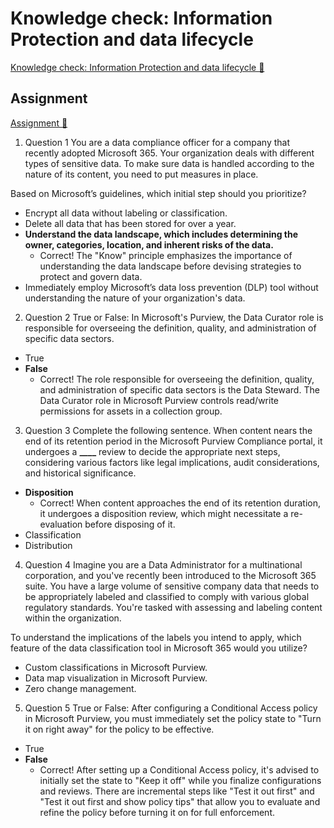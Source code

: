 # Knowledge check: Information Protection and data lifecycle

[Knowledge check: Information Protection and data lifecycle 🔗](https://www.coursera.org/learn/cybersecurity-management-and-compliance/assignment-submission/hqNue/knowledge-check-information-protection-and-data-lifecycle)

## Assignment

[Assignment 🔗](https://www.coursera.org/learn/cybersecurity-management-and-compliance/assignment-submission/hqNue/knowledge-check-information-protection-and-data-lifecycle/attempt)

1.  Question 1
    You are a data compliance officer for a company that recently adopted Microsoft 365. Your organization deals with different types of sensitive data. To make sure data is handled according to the nature of its content, you need to put measures in place.

Based on Microsoft’s guidelines, which initial step should you prioritize?

- Encrypt all data without labeling or classification.
- Delete all data that has been stored for over a year.
- **Understand the data landscape, which includes determining the owner, categories, location, and inherent risks of the data.**
  - Correct! The "Know" principle emphasizes the importance of understanding the data landscape before devising strategies to protect and govern data.
- Immediately employ Microsoft’s data loss prevention (DLP) tool without understanding the nature of your organization's data.

2. Question 2
   True or False: In Microsoft's Purview, the Data Curator role is responsible for overseeing the definition, quality, and administration of specific data sectors.

- True
- **False**
  - Correct! The role responsible for overseeing the definition, quality, and administration of specific data sectors is the Data Steward. The Data Curator role in Microsoft Purview controls read/write permissions for assets in a collection group.

3. Question 3
   Complete the following sentence. When content nears the end of its retention period in the Microsoft Purview Compliance portal, it undergoes a **\_\_\_\_** review to decide the appropriate next steps, considering various factors like legal implications, audit considerations, and historical significance.

- **Disposition**
  - Correct! When content approaches the end of its retention duration, it undergoes a disposition review, which might necessitate a re-evaluation before disposing of it.
- Classification
- Distribution

4. Question 4
   Imagine you are a Data Administrator for a multinational corporation, and you've recently been introduced to the Microsoft 365 suite. You have a large volume of sensitive company data that needs to be appropriately labeled and classified to comply with various global regulatory standards. You're tasked with assessing and labeling content within the organization.

To understand the implications of the labels you intend to apply, which feature of the data classification tool in Microsoft 365 would you utilize?

- Custom classifications in Microsoft Purview.
- Data map visualization in Microsoft Purview.
- Zero change management.

5. Question 5
   True or False: After configuring a Conditional Access policy in Microsoft Purview, you must immediately set the policy state to "Turn it on right away" for the policy to be effective.

- True
- **False**
  - Correct! After setting up a Conditional Access policy, it's advised to initially set the state to "Keep it off" while you finalize configurations and reviews. There are incremental steps like "Test it out first" and "Test it out first and show policy tips" that allow you to evaluate and refine the policy before turning it on for full enforcement.
